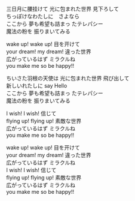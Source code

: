 三日月に腰挂けて 光に包まれた世界 見下ろして  
ちっぽけなわたしに　さよなら  
ここから 夢も希望も詰まっ たテレパシー  
魔法の粉を 振りまいてみる

wake up! wake up! 目を开けて  
your dream! my dream! 違った世界  
広がっているはず ミラクルね  
you make me so be happy!!

ちいさた羽根の天使は 光に包まれた世界 飛び出して  
新しいれたしに say Hello  
ここから 夢も希望も詰まっ たテレパシー  
魔法の粉を 振りまいてみる

I wish! I wish! 信じて  
flying up! flying up! 素敵な世界  
広がっているはず ミラクルね  
you make me so be happy!!

wake up! wake up! 目を开けて  
your dream! my dream! 違った世界  
広がっているはず ミラクルね  
I wish! I wish! 信じて  
flying up! flying up! 素敵な世界  
広がっているはず ミラクルね  
you make me so be happy!!